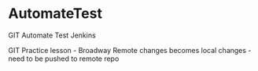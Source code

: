 # AutomateTest
GIT Automate Test Jenkins

GIT Practice lesson - Broadway
Remote changes becomes local changes - need to be pushed to remote repo
